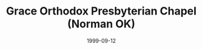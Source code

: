 ---
date: &id001 1999-09-12
end_date: null
location:
  address: 310 N. Findlay Avenue
  city: Norman
  state: OK
minister:
- end: 2003-01-01
  name: William Doerfel
  start: 1999-01-01
  type: Supply Pastor
- end: 2007-01-01
  name: M. Scott Johnson
  start: 2003-01-01
  type: Pastor
- end: null
  name: Todd P. Dole
  start: 2012-01-01
  type: Pastor
ministers:
- William Doerfel
- M. Scott Johnson
- Todd P. Dole
name: Grace Orthodox Presbyterian Chapel
names:
- end: null
  name: Grace Orthodox Presbyterian Chapel
  start: 1999-09-12
origination_date: *id001
raw_data: 'OKLAHOMA Norman

  Grace Orthodox Presbyterian Chapel  (September 12, 1999- )

  310 N. Findlay Avenue

  Supply: William Doerfel, 1999-2003

  Pastors: M. Scott Johnson, 2003-7

  Todd P. Dole, 2012-

  '
received_from: null
states:
- OK
status:
  active: true
  end_date: null
  reason: null
  received_from: null
  withdrawal_to: null
title: Grace Orthodox Presbyterian Chapel (Norman OK)
year_established:
- 1999

---